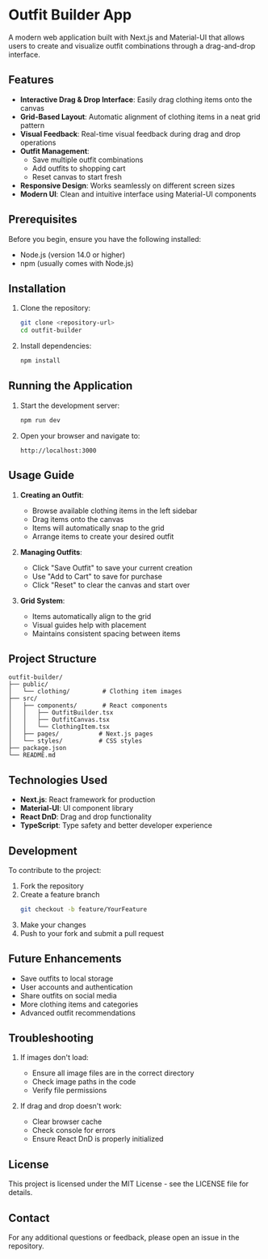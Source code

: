 # Outfit Builder App

A modern web application built with Next.js and Material-UI that allows users to create and visualize outfit combinations through a drag-and-drop interface.

## Features

- **Interactive Drag & Drop Interface**: Easily drag clothing items onto the canvas
- **Grid-Based Layout**: Automatic alignment of clothing items in a neat grid pattern
- **Visual Feedback**: Real-time visual feedback during drag and drop operations
- **Outfit Management**:
  - Save multiple outfit combinations
  - Add outfits to shopping cart
  - Reset canvas to start fresh
- **Responsive Design**: Works seamlessly on different screen sizes
- **Modern UI**: Clean and intuitive interface using Material-UI components

## Prerequisites

Before you begin, ensure you have the following installed:
- Node.js (version 14.0 or higher)
- npm (usually comes with Node.js)

## Installation

1. Clone the repository:
   ```bash
   git clone <repository-url>
   cd outfit-builder
   ```

2. Install dependencies:
   ```bash
   npm install
   ```

## Running the Application

1. Start the development server:
   ```bash
   npm run dev
   ```

2. Open your browser and navigate to:
   ```
   http://localhost:3000
   ```

## Usage Guide

1. **Creating an Outfit**:
   - Browse available clothing items in the left sidebar
   - Drag items onto the canvas
   - Items will automatically snap to the grid
   - Arrange items to create your desired outfit

2. **Managing Outfits**:
   - Click "Save Outfit" to save your current creation
   - Use "Add to Cart" to save for purchase
   - Click "Reset" to clear the canvas and start over

3. **Grid System**:
   - Items automatically align to the grid
   - Visual guides help with placement
   - Maintains consistent spacing between items

## Project Structure

```
outfit-builder/
├── public/
│   └── clothing/         # Clothing item images
├── src/
│   ├── components/       # React components
│   │   ├── OutfitBuilder.tsx
│   │   ├── OutfitCanvas.tsx
│   │   └── ClothingItem.tsx
│   ├── pages/           # Next.js pages
│   └── styles/          # CSS styles
├── package.json
└── README.md
```

## Technologies Used

- **Next.js**: React framework for production
- **Material-UI**: UI component library
- **React DnD**: Drag and drop functionality
- **TypeScript**: Type safety and better developer experience

## Development

To contribute to the project:

1. Fork the repository
2. Create a feature branch
   ```bash
   git checkout -b feature/YourFeature
   ```
3. Make your changes
4. Push to your fork and submit a pull request

## Future Enhancements

- Save outfits to local storage
- User accounts and authentication
- Share outfits on social media
- More clothing items and categories
- Advanced outfit recommendations

## Troubleshooting

1. If images don't load:
   - Ensure all image files are in the correct directory
   - Check image paths in the code
   - Verify file permissions

2. If drag and drop doesn't work:
   - Clear browser cache
   - Check console for errors
   - Ensure React DnD is properly initialized

## License

This project is licensed under the MIT License - see the LICENSE file for details.

## Contact

For any additional questions or feedback, please open an issue in the repository.
